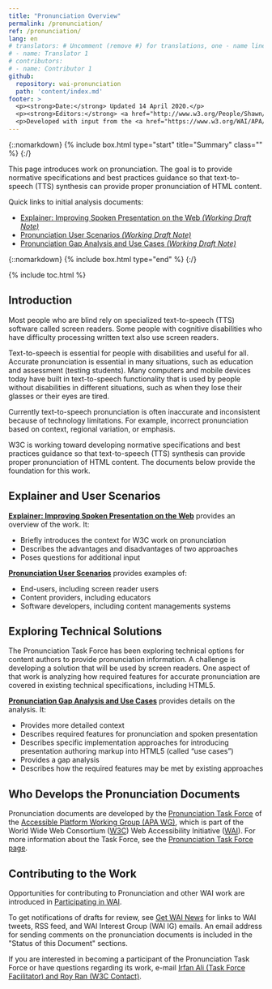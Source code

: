 ```yaml
---
title: "Pronunciation Overview"
permalink: /pronunciation/
ref: /pronunciation/
lang: en
# translators: # Uncomment (remove #) for translations, one - name line per translator.
# - name: Translator 1
# contributors:
# - name: Contributor 1
github:
  repository: wai-pronunciation
  path: 'content/index.md'
footer: >
  <p><strong>Date:</strong> Updated 14 April 2020.</p>
  <p><strong>Editors:</strong> <a href="http://www.w3.org/People/Shawn/">Shawn Lawton Henry</a> and <a href="http://www.w3.org/People/roy/">Ruoxi Ran</a>.</p>
  <p>Developed with input from the <a href="https://www.w3.org/WAI/APA/task-forces/pronunciation/">Pronunciation Task Force</a>.<p>
---
```


{::nomarkdown}
{% include box.html type="start" title="Summary" class="" %}
{:/}

This page introduces work on pronunciation. The goal is to provide normative specifications and best practices guidance so that text-to-speech (TTS) synthesis can provide proper pronunciation of HTML content.

Quick links to initial analysis documents:
* [Explainer: Improving Spoken Presentation on the Web _(Working Draft Note)_](https://www.w3.org/TR/pronunciation-explainer/)
* [Pronunciation User Scenarios _(Working Draft Note)_](https://www.w3.org/TR/pronunciation-user-scenarios/)
* [Pronunciation Gap Analysis and Use Cases _(Working Draft Note)_](https://www.w3.org/TR/pronunciation-gap-analysis-and-use-cases/)

{::nomarkdown}
{% include box.html type="end" %}
{:/}

{% include toc.html %}

## Introduction

Most people who are blind rely on specialized text-to-speech (TTS) software called screen readers. Some people with cognitive disabilities who have difficulty processing written text also use screen readers.

Text-to-speech is essential for people with disabilities and useful for all. Accurate pronunciation is essential in many situations, such as education and assessment (testing students). Many computers and mobile devices today have built in text-to-speech functionality that is used by people without disabilities in different situations, such as when they lose their glasses or their eyes are tired.

Currently text-to-speech pronunciation is often inaccurate and inconsistent because of technology limitations. For example, incorrect pronunciation based on context, regional variation, or emphasis.

W3C is working toward developing normative specifications and best practices guidance so that text-to-speech (TTS) synthesis can provide proper pronunciation of HTML content. The documents below provide the foundation for this work.

## Explainer and User Scenarios

**[Explainer: Improving Spoken Presentation on the Web](https://www.w3.org/TR/pronunciation-explainer/)** provides an overview of the work. It:

- Briefly introduces the context for W3C work on pronunciation
- Describes the advantages and disadvantages of two approaches
- Poses questions for additional input

**[Pronunciation User Scenarios](https://www.w3.org/TR/pronunciation-user-scenarios/)** provides examples of:
- End-users, including screen reader users
- Content providers, including educators
- Software developers, including content managements systems

## Exploring Technical Solutions

The Pronunciation Task Force has been exploring technical options for content authors to provide pronunciation information. A challenge is developing a solution that will be used by screen readers. One aspect of that work is analyzing how required features for accurate pronunciation are covered in existing technical specifications, including HTML5. 

**[Pronunciation Gap Analysis and Use Cases](https://www.w3.org/TR/pronunciation-gap-analysis-and-use-cases/)** provides details on the analysis. It:
- Provides more detailed context
- Describes required features for pronunciation and spoken presentation
- Describes specific implementation approaches for introducing presentation authoring markup into HTML5 (called “use cases”)
- Provides a gap analysis
- Describes how the required features may be met by existing approaches

## Who Develops the Pronunciation Documents

Pronunciation documents are developed by the [Pronunciation Task Force](https://www.w3.org/WAI/APA/task-forces/pronunciation/) of the [Accessible Platform Working Group (APA WG)](https://www.w3.org/WAI/APA/), which is part of the World Wide Web Consortium ([W3C](http://www.w3.org)) Web Accessibility Initiative ([WAI](http://www.w3.org/WAI/)). For more information about the Task Force, see the [Pronunciation Task Force page](https://www.w3.org/WAI/APA/task-forces/pronunciation/).

## Contributing to the Work

Opportunities for contributing to Pronunciation and other WAI work are introduced in [Participating in WAI](https://www.w3.org/WAI/about/participating/).

To get notifications of drafts for review, see [Get WAI News](https://www.w3.org/WAI/news/subscribe/) for links to WAI tweets, RSS feed, and WAI Interest Group (WAI IG) emails. An email address for sending comments on the pronunciation documents is included in the "Status of this Document" sections.

If you are interested in becoming a participant of the Pronunciation Task Force or have questions regarding its work, e-mail [Irfan Ali (Task Force Facilitator) and Roy Ran (W3C Contact)](mailto:iali@ets.org?CC=ran@w3.org&Subject=Personalization%20Task%20Force).
